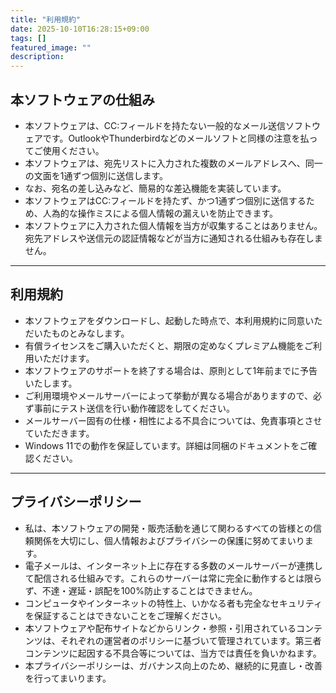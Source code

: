 ```yaml
---
title: "利用規約"
date: 2025-10-10T16:28:15+09:00
tags: []
featured_image: ""
description: 
---
```


## 本ソフトウェアの仕組み

- 本ソフトウェアは、CC:フィールドを持たない一般的なメール送信ソフトウェアです。OutlookやThunderbirdなどのメールソフトと同様の注意を払ってご使用ください。  
- 本ソフトウェアは、宛先リストに入力された複数のメールアドレスへ、同一の文面を1通ずつ個別に送信します。  
- なお、宛名の差し込みなど、簡易的な差込機能を実装しています。  
- 本ソフトウェアはCC:フィールドを持たず、かつ1通ずつ個別に送信するため、人為的な操作ミスによる個人情報の漏えいを防止できます。  
- 本ソフトウェアに入力された個人情報を当方が収集することはありません。宛先アドレスや送信元の認証情報などが当方に通知される仕組みも存在しません。  

---

## 利用規約

- 本ソフトウェアをダウンロードし、起動した時点で、本利用規約に同意いただいたものとみなします。  
- 有償ライセンスをご購入いただくと、期限の定めなくプレミアム機能をご利用いただけます。  
- 本ソフトウェアのサポートを終了する場合は、原則として1年前までに予告いたします。  
- ご利用環境やメールサーバーによって挙動が異なる場合がありますので、必ず事前にテスト送信を行い動作確認をしてください。  
- メールサーバー固有の仕様・相性による不具合については、免責事項とさせていただきます。  
- Windows 11での動作を保証しています。詳細は同梱のドキュメントをご確認ください。  

---

## プライバシーポリシー

- 私は、本ソフトウェアの開発・販売活動を通じて関わるすべての皆様との信頼関係を大切にし、個人情報およびプライバシーの保護に努めてまいります。  
- 電子メールは、インターネット上に存在する多数のメールサーバーが連携して配信される仕組みです。これらのサーバーは常に完全に動作するとは限らず、不達・遅延・誤配を100%防止することはできません。  
- コンピュータやインターネットの特性上、いかなる者も完全なセキュリティを保証することはできないことをご理解ください。  
- 本ソフトウェアや配布サイトなどからリンク・参照・引用されているコンテンツは、それぞれの運営者のポリシーに基づいて管理されています。第三者コンテンツに起因する不具合等については、当方では責任を負いかねます。  
- 本プライバシーポリシーは、ガバナンス向上のため、継続的に見直し・改善を行ってまいります。  
